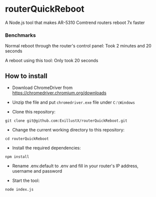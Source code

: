 # routerQuickReboot
A Node.js tool that makes AR-5310 Comtrend routers reboot 7x faster

### Benchmarks
Normal reboot through the router's control panel: Took 2 minutes and 20 seconds

A reboot using this tool: Only took 20 seconds

## How to install
- Download ChromeDriver from https://chromedriver.chromium.org/downloads

- Unzip the file and put `chromedriver.exe` file under `C:\Windows`

- Clone this repository:
```
git clone git@github.com:ExillustX/routerQuickReboot.git
```

- Change the current working directory to this repository:
```
cd routerQuickReboot
```

- Install the required dependencies:
```
npm install
```

- Rename .env.default to .env and fill in your router's IP address, username and password

- Start the tool:
```
node index.js
```
